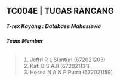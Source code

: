 ## TC004E | TUGAS RANCANG
##### T-rex Kayang : Database Mahasiswa

###### **Team Member**
>1. Jeffri R L Sianturi (672021203)
>2. Kafi B S AJI (672021131)
>3. Hosea N A N P Putra (672021159)
